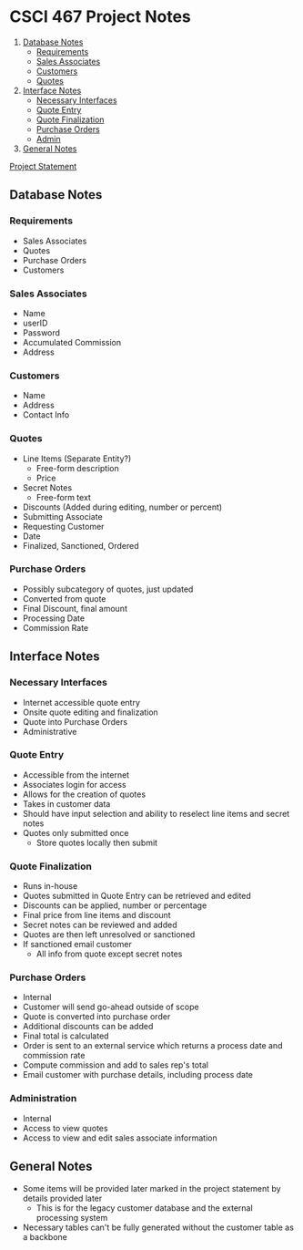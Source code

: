 # CSCI 467 Project Notes
1. [Database Notes](#database-notes)
    - [Requirements](#requirements)
    - [Sales Associates](#sales-associates)
    - [Customers](#customers)
    - [Quotes](#quotes)
2. [Interface Notes](#interface-notes)
    - [Necessary Interfaces](#necessary-interfaces)
    - [Quote Entry](#quote-entry)
    - [Quote Finalization](#quote-finalization)
    - [Purchase Orders](#purchase-orders-1)
    - [Admin](#administration)
3. [General Notes](#general-notes)

[Project Statement](csci467ProjectStatement.md)


## Database Notes

### Requirements
* Sales Associates
* Quotes
* Purchase Orders
* Customers

### Sales Associates
* Name
* userID
* Password
* Accumulated Commission
* Address

### Customers
* Name
* Address
* Contact Info

### Quotes
* Line Items (Separate Entity?)
    * Free-form description
    * Price
* Secret Notes
    * Free-form text
* Discounts (Added during editing, number or percent)
* Submitting Associate
* Requesting Customer
* Date
* Finalized, Sanctioned, Ordered


### Purchase Orders
* Possibly subcategory of quotes, just updated
* Converted from quote
* Final Discount, final amount
* Processing Date
* Commission Rate

## Interface Notes

### Necessary Interfaces
- Internet accessible quote entry
- Onsite quote editing and finalization
- Quote into Purchase Orders
- Administrative

### Quote Entry
- Accessible from the internet
- Associates login for access
- Allows for the creation of quotes
- Takes in customer data
- Should have input selection and ability to reselect line items and secret notes
- Quotes only submitted once
    - Store quotes locally then submit

### Quote Finalization
- Runs in-house
- Quotes submitted in Quote Entry can be retrieved and edited
- Discounts can be applied, number or percentage
- Final price from line items and discount
- Secret notes can be reviewed and added
- Quotes are then left unresolved or sanctioned
- If sanctioned email customer
    - All info from quote except secret notes

### Purchase Orders
- Internal
- Customer will send go-ahead outside of scope
- Quote is converted into purchase order
- Additional discounts can be added
- Final total is calculated
- Order is sent to an external service which returns a process date and commission rate
- Compute commission and add to sales rep's total
- Email customer with purchase details, including process date

### Administration
- Internal
- Access to view quotes
- Access to view and edit sales associate information

## General Notes
- Some items will be provided later marked in the project statement by details provided later
    - This is for the legacy customer database and the external processing system
- Necessary tables can't be fully generated without the customer table as a backbone